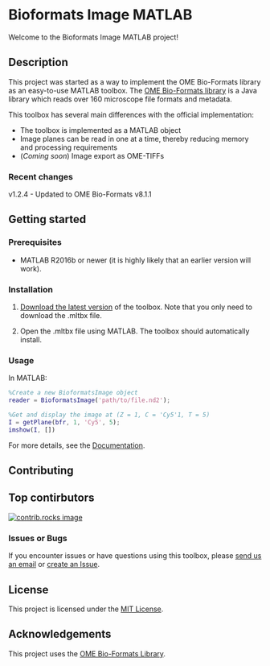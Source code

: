 # Bioformats Image MATLAB

Welcome to the Bioformats Image MATLAB project!

## Description

This project was started as a way to implement the OME Bio-Formats library 
as an easy-to-use MATLAB toolbox. The [OME Bio-Formats library](https://www.openmicroscopy.org/bio-formats/)
is a Java library which reads over 160 microscope file formats and metadata.

This toolbox has several main differences with the official implementation:
- The toolbox is implemented as a MATLAB object
- Image planes can be read in one at a time, thereby reducing memory and 
  processing requirements
- (_Coming soon_) Image export as OME-TIFFs

### Recent changes

v1.2.4 - Updated to OME Bio-Formats v8.1.1

## Getting started

### Prerequisites

  - MATLAB R2016b or newer (it is highly likely that an earlier version
    will work).

### Installation

1. [Download the latest version](https://github.com/Biofrontiers-ALMC/bioformats-matlab/releases) of the toolbox.
   Note that you only need to download the .mltbx file.

2. Open the .mltbx file using MATLAB. The toolbox should automatically install.

### Usage

In MATLAB:

```matlab
%Create a new BioformatsImage object
reader = BioformatsImage('path/to/file.nd2');

%Get and display the image at (Z = 1, C = 'Cy5'1, T = 5)
I = getPlane(bfr, 1, 'Cy5', 5);
imshow(I, [])
```

For more details, see the [Documentation](https://github.com/Biofrontiers-ALMC/bioformats-matlab/wiki).

## Contributing

## Top contirbutors

<a href="https://github.com/Biofrontiers-ALMC/bioformats-matlab/graphs/contributors">
  <img src="https://contrib.rocks/image?repo=Biofrontiers-ALMC/bioformats-matlab" alt="contrib.rocks image" />
</a>

### Issues or Bugs

If you encounter issues or have questions using this toolbox, please [send 
us an email](mailto:biof-imaging@colorado.edu) or 
[create an Issue](https://github.com/Biofrontiers-ALMC/bioformats-matlab/issues).

## License

This project is licensed under the [MIT License](https://github.com/Biofrontiers-ALMC/bioformats-matlab/blob/master/LICENSE).

## Acknowledgements

This project uses the [OME Bio-Formats Library](https://www.openmicroscopy.org/bio-formats/).
